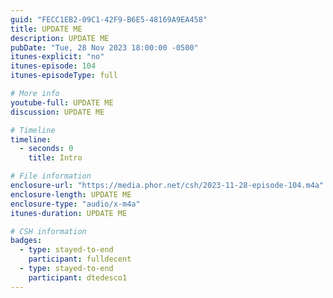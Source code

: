 ```yaml
---
guid: "FECC1EB2-09C1-42F9-B6E5-48169A9EA458"
title: UPDATE ME
description: UPDATE ME 
pubDate: "Tue, 28 Nov 2023 18:00:00 -0500"
itunes-explicit: "no"
itunes-episode: 104
itunes-episodeType: full

# More info
youtube-full: UPDATE ME
discussion: UPDATE ME

# Timeline
timeline:
  - seconds: 0
    title: Intro

# File information
enclosure-url: "https://media.phor.net/csh/2023-11-28-episode-104.m4a"
enclosure-length: UPDATE ME
enclosure-type: "audio/x-m4a"
itunes-duration: UPDATE ME

# CSH information
badges:
  - type: stayed-to-end
    participant: fulldecent
  - type: stayed-to-end
    participant: dtedesco1
---
```

